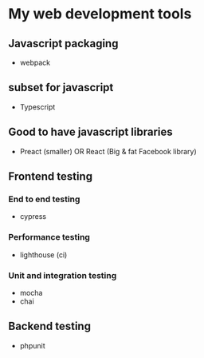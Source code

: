 # My web development tools 

## Javascript packaging
- webpack

## subset for javascript 
- Typescript

## Good to have javascript libraries
- Preact (smaller) OR React (Big & fat Facebook library)

## Frontend testing

### End to end testing
- cypress

### Performance testing 
- lighthouse (ci)

### Unit and integration testing
- mocha
- chai

## Backend testing 
- phpunit
